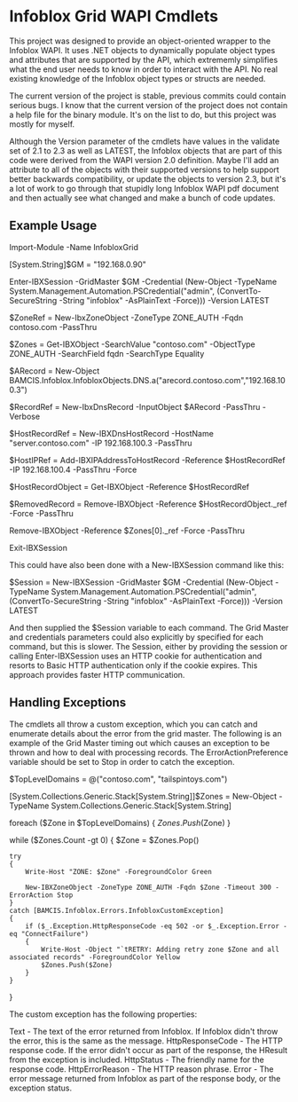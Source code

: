 # Infoblox Grid WAPI Cmdlets

This project was designed to provide an object-oriented wrapper to the Infoblox WAPI. It uses .NET objects to dynamically populate object types and attributes that are supported by
the API, which extrememly simplifies what the end user needs to know in order to interact with the API. No real existing knowledge of the Infoblox object types or structs are needed.

The current version of the project is stable, previous commits could contain serious bugs. I know that the current version of the project does not contain a help file for the binary
module. It's on the list to do, but this project was mostly for myself.

Although the Version parameter of the cmdlets have values in the validate set of 2.1 to 2.3 as well as LATEST, the Infoblox objects that are part of this code were derived from the 
WAPI version 2.0 definition. Maybe I'll add an attribute to all of the objects with their supported versions to help support better backwards compatibility, or update the objects to 
version 2.3, but it's a lot of work to go through that stupidly long Infoblox WAPI pdf document and then actually see what changed and make a bunch of code updates.

## Example Usage

Import-Module -Name InfobloxGrid

[System.String]$GM = "192.168.0.90"

Enter-IBXSession -GridMaster $GM -Credential (New-Object -TypeName System.Management.Automation.PSCredential("admin", (ConvertTo-SecureString -String "infoblox" -AsPlainText -Force))) -Version LATEST

$ZoneRef = New-IbxZoneObject -ZoneType ZONE_AUTH -Fqdn contoso.com -PassThru

$Zones = Get-IBXObject -SearchValue "contoso.com" -ObjectType ZONE_AUTH -SearchField fqdn -SearchType Equality 

$ARecord = New-Object BAMCIS.Infoblox.InfobloxObjects.DNS.a("arecord.contoso.com","192.168.100.3")

$RecordRef = New-IbxDnsRecord -InputObject $ARecord -PassThru -Verbose

$HostRecordRef = New-IBXDnsHostRecord -HostName "server.contoso.com" -IP 192.168.100.3 -PassThru

$HostIPRef = Add-IBXIPAddressToHostRecord -Reference $HostRecordRef -IP 192.168.100.4 -PassThru -Force

$HostRecordObject = Get-IBXObject -Reference $HostRecordRef

$RemovedRecord = Remove-IBXObject -Reference $HostRecordObject._ref -Force -PassThru

Remove-IBXObject -Reference $Zones[0]._ref -Force -PassThru

Exit-IBXSession

This could have also been done with a New-IBXSession command like this:

$Session = New-IBXSession -GridMaster $GM -Credential (New-Object -TypeName System.Management.Automation.PSCredential("admin", (ConvertTo-SecureString -String "infoblox" -AsPlainText -Force))) -Version LATEST

And then supplied the $Session variable to each command. The Grid Master and credentials parameters could also explicitly by specified for each command, but this is slower. The Session, either by providing the session or
calling Enter-IBXSession uses an HTTP cookie for authentication and resorts to Basic HTTP authentication only if the cookie expires. This approach provides faster HTTP communication.

## Handling Exceptions

The cmdlets all throw a custom exception, which you can catch and enumerate details about the error from the grid master. The following is an example of the Grid Master timing out which
causes an exception to be thrown and how to deal with processing records. The ErrorActionPreference variable should be set to Stop in order to catch the exception.

$TopLevelDomains = @("contoso.com", "tailspintoys.com")

[System.Collections.Generic.Stack[System.String]]$Zones = New-Object -TypeName System.Collections.Generic.Stack[System.String]

foreach ($Zone in $TopLevelDomains)
{
    $Zones.Push($Zone)
}

while ($Zones.Count -gt 0)
{
    $Zone = $Zones.Pop()

    try
    {
        Write-Host "ZONE: $Zone" -ForegroundColor Green

        New-IBXZoneObject -ZoneType ZONE_AUTH -Fqdn $Zone -Timeout 300 -ErrorAction Stop
    }
    catch [BAMCIS.Infoblox.Errors.InfobloxCustomException]
    {
        if ($_.Exception.HttpResponseCode -eq 502 -or $_.Exception.Error -eq "ConnectFailure")
        {
			Write-Host -Object "`tRETRY: Adding retry zone $Zone and all associated records" -ForegroundColor Yellow
            $Zones.Push($Zone)
        }
    }
}

The custom exception has the following properties:

Text - The text of the error returned from Infoblox. If Infoblox didn't throw the error, this is the same as the message.
HttpResponseCode - The HTTP response code. If the error didn't occur as part of the response, the HResult from the exception is included.
HttpStatus - The friendly name for the response code.
HttpErrorReason - The HTTP reason phrase.
Error - The error message returned from Infoblox as part of the response body, or the exception status.
